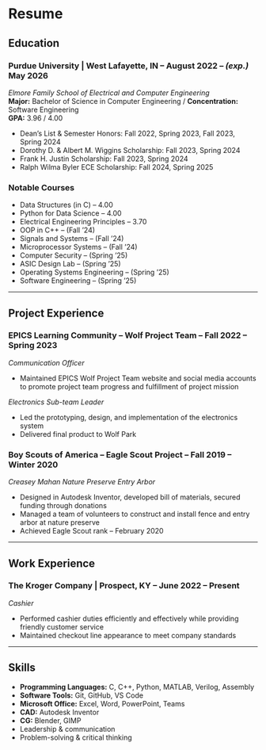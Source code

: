 # Resume

## Education
### Purdue University | West Lafayette, IN – August 2022 – *(exp.)* May 2026  
*Elmore Family School of Electrical and Computer Engineering*  
**Major:** Bachelor of Science in Computer Engineering / **Concentration:** Software Engineering  
**GPA:** 3.96 / 4.00  
- Dean’s List & Semester Honors: Fall 2022, Spring 2023, Fall 2023, Spring 2024  
- Dorothy D. & Albert M. Wiggins Scholarship: Fall 2023, Spring 2024  
- Frank H. Justin Scholarship: Fall 2023, Spring 2024  
- Ralph Wilma Byler ECE Scholarship: Fall 2024, Spring 2025

### Notable Courses
- Data Structures (in C) – 4.00  
- Python for Data Science – 4.00
- Electrical Engineering Principles – 3.70  
- OOP in C++ – (Fall ’24)
- Signals and Systems – (Fall ’24)  
- Microprocessor Systems – (Fall ’24)  
- Computer Security – (Spring ’25)  
- ASIC Design Lab – (Spring ’25)  
- Operating Systems Engineering – (Spring ’25)  
- Software Engineering – (Spring ’25)

---

## Project Experience

### EPICS Learning Community – Wolf Project Team – Fall 2022 – Spring 2023
*Communication Officer*
- Maintained EPICS Wolf Project Team website and social media accounts to promote project team progress and fulfillment of project mission

*Electronics Sub-team Leader* 
- Led the prototyping, design, and implementation of the electronics system  
- Delivered final product to Wolf Park

### Boy Scouts of America – Eagle Scout Project – Fall 2019 – Winter 2020
*Creasey Mahan Nature Preserve Entry Arbor*
- Designed in Autodesk Inventor, developed bill of materials, secured funding through donations  
- Managed a team of volunteers to construct and install fence and entry arbor at nature preserve  
- Achieved Eagle Scout rank – February 2020

---

## Work Experience

### The Kroger Company | Prospect, KY – June 2022 – Present 
*Cashier*
- Performed cashier duties efficiently and effectively while providing friendly customer service  
- Maintained checkout line appearance to meet company standards

---

## Skills
- **Programming Languages:** C, C++, Python, MATLAB, Verilog, Assembly  
- **Software Tools:** Git, GitHub, VS Code  
- **Microsoft Office:** Excel, Word, PowerPoint, Teams  
- **CAD:** Autodesk Inventor  
- **CG:** Blender, GIMP  
- Leadership & communication  
- Problem-solving & critical thinking
